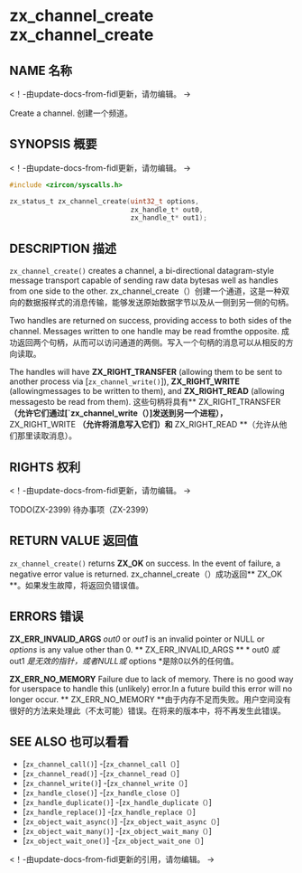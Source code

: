  
# zx_channel_create  zx_channel_create 

 
## NAME  名称 

<!-- Updated by update-docs-from-fidl, do not edit. -->  <！-由update-docs-from-fidl更新，请勿编辑。 ->

Create a channel.  创建一个频道。

 
## SYNOPSIS  概要 

<!-- Updated by update-docs-from-fidl, do not edit. -->  <！-由update-docs-from-fidl更新，请勿编辑。 ->

```c
#include <zircon/syscalls.h>

zx_status_t zx_channel_create(uint32_t options,
                              zx_handle_t* out0,
                              zx_handle_t* out1);
```
 

 
## DESCRIPTION  描述 

`zx_channel_create()` creates a channel, a bi-directional datagram-style message transport capable of sending raw data bytesas well as handles from one side to the other. zx_channel_create（）创建一个通道，这是一种双向的数据报样式的消息传输，能够发送原始数据字节以及从一侧到另一侧的句柄。

Two handles are returned on success, providing access to both sides of the channel.  Messages written to one handle may be read fromthe opposite. 成功返回两个句柄，从而可以访问通道的两侧。写入一个句柄的消息可以从相反的方向读取。

The handles will have **ZX_RIGHT_TRANSFER** (allowing them to be sent to another process via [`zx_channel_write()`]), **ZX_RIGHT_WRITE** (allowingmessages to be written to them), and **ZX_RIGHT_READ** (allowing messagesto be read from them). 这些句柄将具有** ZX_RIGHT_TRANSFER **（允许它们通过[`zx_channel_write（）]发送到另一个进程），** ZX_RIGHT_WRITE **（允许将消息写入它们）和** ZX_RIGHT_READ **（允许从他们那里读取消息）。

 

 
## RIGHTS  权利 

<!-- Updated by update-docs-from-fidl, do not edit. -->  <！-由update-docs-from-fidl更新，请勿编辑。 ->

TODO(ZX-2399)  待办事项（ZX-2399）

 
## RETURN VALUE  返回值 

`zx_channel_create()` returns **ZX_OK** on success. In the event of failure, a negative error value is returned. zx_channel_create（）成功返回** ZX_OK **。如果发生故障，将返回负错误值。

 
## ERRORS  错误 

**ZX_ERR_INVALID_ARGS**  *out0* or *out1* is an invalid pointer or NULL or *options* is any value other than 0. ** ZX_ERR_INVALID_ARGS ** * out0 *或* out1 *是无效的指针，或者NULL或* options *是除0以外的任何值。

**ZX_ERR_NO_MEMORY**  Failure due to lack of memory. There is no good way for userspace to handle this (unlikely) error.In a future build this error will no longer occur. ** ZX_ERR_NO_MEMORY **由于内存不足而失败。用户空间没有很好的方法来处理此（不太可能）错误。在将来的版本中，将不再发生此错误。

 
## SEE ALSO  也可以看看 

 
 - [`zx_channel_call()`]  -[`zx_channel_call（）`]
 - [`zx_channel_read()`]  -[`zx_channel_read（）`]
 - [`zx_channel_write()`]  -[`zx_channel_write（）`]
 - [`zx_handle_close()`]  -[`zx_handle_close（）`]
 - [`zx_handle_duplicate()`]  -[`zx_handle_duplicate（）`]
 - [`zx_handle_replace()`]  -[`zx_handle_replace（）`]
 - [`zx_object_wait_async()`]  -[`zx_object_wait_async（）`]
 - [`zx_object_wait_many()`]  -[`zx_object_wait_many（）`]
 - [`zx_object_wait_one()`]  -[`zx_object_wait_one（）`]

<!-- References updated by update-docs-from-fidl, do not edit. -->  <！-由update-docs-from-fidl更新的引用，请勿编辑。 ->

